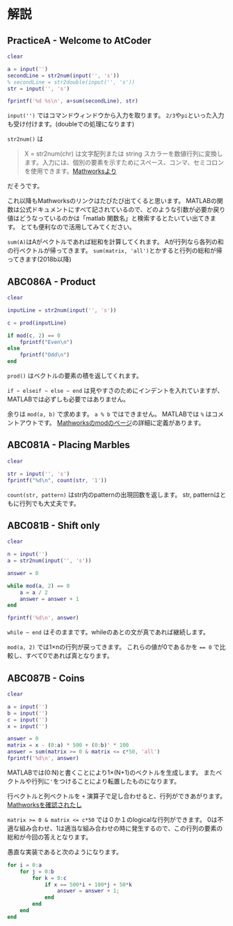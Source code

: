 # 解説

## PracticeA - Welcome to AtCoder

```matlab
clear

a = input('')
secondLine = str2num(input('', 's'))
% secondLine = str2double(input('', 's'))
str = input('', 's')

fprintf('%d %s\n', a+sum(secondLine), str)
```

``input('')``
ではコマンドウィンドウから入力を取ります。
``2/3``や``pi``といった入力も受け付けます。(doubleでの処理になります)

``str2num()``
は
> X = str2num(chr) は文字配列または string スカラーを数値行列に変換します。入力には、個別の要素を示すためにスペース、コンマ、セミコロンを使用できます。[Mathworksより](https://jp.mathworks.com/help/matlab/ref/str2num.html:title)

だそうです。

これ以降もMathworksのリンクはたびたび出てくると思います。
MATLABの関数は公式ドキュメントにすべて記されているので、どのような引数が必要か戻り値はどうなっているのかは「matlab 関数名」と検索するとたいてい出てきます。
とても便利なので活用してみてください。

``sum(A)``はAがベクトルであれば総和を計算してくれます。
Aが行列なら各列の和の行ベクトルが帰ってきます。
``sum(matrix, 'all')``とかすると行列の総和が帰ってきます(2018b以降)

## ABC086A - Product

```matlab
clear

inputLine = str2num(input('', 's'))

c = prod(inputLine)

if mod(c, 2) == 0
    fprintf("Even\n")
else
    fprintf("Odd\n")
end
```

``prod()``
はベクトルの要素の積を返してくれます。

``if ~ elseif ~ else ~ end``
は見やすさのためにインデントを入れていますが、MATLABでは必ずしも必要ではありません。

余りは ``mod(a, b)`` で求めます。 ``a % b`` ではできません。
MATLABでは ``%`` はコメントアウトです。
[Mathworksのmodのページ](https://jp.mathworks.com/help/symbolic/mod.html)の詳細に定義があります。

## ABC081A - Placing Marbles

```matlab
clear

str = input('', 's')
fprintf("%d\n", count(str, '1'))
```

``count(str, pattern)`` はstr内のpatternの出現回数を返します。
str, patternはともに行列でも大丈夫です。

## ABC081B - Shift only

```matlab
clear

n = input('')
a = str2num(input('', 's'))

answer = 0

while mod(a, 2) == 0
    a = a / 2
    answer = answer + 1
end

fprintf('%d\n', answer)
```

``while ~ end`` はそのままです。whileのあとの文が真であれば継続します。

``mod(a, 2)`` では1×nの行列が戻ってきます。
これらの値が0であるかを ``== 0`` で比較し、すべて0であれば真となります。

## ABC087B - Coins

```matlab
clear

a = input('')
b = input('')
c = input('')
x = input('')

answer = 0
matrix = x - (0:a) * 500 + (0:b)' * 100
answer = sum(matrix >= 0 & matrix <= c*50, 'all')
fprintf('%d\n', answer)
```

MATLABでは(0:N)と書くことにより1×(N+1)のベクトルを生成します。
またベクトルや行列に``'``をつけることにより転置したものになります。

行ベクトルと列ベクトルを ``+`` 演算子で足し合わせると、行列ができあがります。[Mathworksを確認されたし](https://jp.mathworks.com/help/matlab/ref/plus.html)

``matrix >= 0 & matrix <= c*50`` では０か１のlogicalな行列ができます。
0は不適な組み合わせ、1は適当な組み合わせの時に発生するので、この行列の要素の総和が今回の答えとなります。

愚直な実装であると次のようになります。

```matlab
for i = 0:a
    for j = 0:b
        for k = 0:c
            if x == 500*i + 100*j + 50*k
                answer = answer + 1;
            end
        end
    end
end
```

